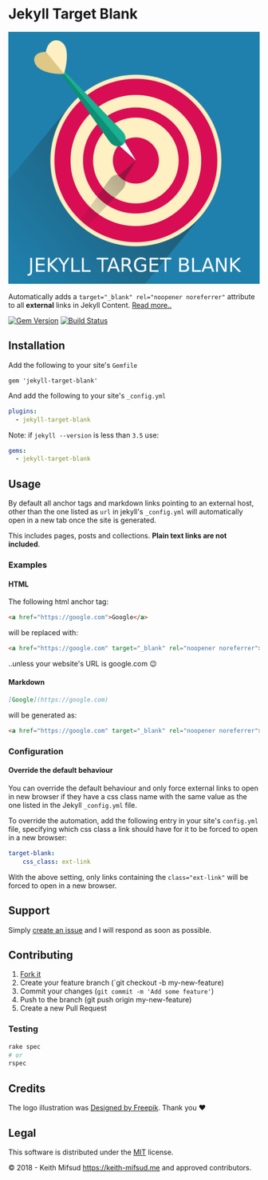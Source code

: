 # Jekyll Target Blank

![Jekyll Target Blank Logo](assets/logo.png "Jekyll Target Blank")

Automatically adds a `target="_blank" rel="noopener noreferrer"` attribute to all __external__ links in Jekyll Content. [Read more..](https://keith-mifsud.me/projects/jekyll-target-blank)

[![Gem Version](https://badge.fury.io/rb/jekyll-target-blank.svg)](https://badge.fury.io/rb/jekyll-target-blank)
[![Build Status](https://travis-ci.org/keithmifsud/jekyll-target-blank.svg?branch=master)](https://travis-ci.org/keithmifsud/jekyll-target-blank)

## Installation

Add the following to your site's `Gemfile`

```
gem 'jekyll-target-blank'
```

And add the following to your site's `_config.yml`

```yml
plugins:
  - jekyll-target-blank
```

Note: if `jekyll --version` is less than `3.5` use:

```yml
gems:
  - jekyll-target-blank
```

## Usage

By default all anchor tags and markdown links pointing to an external host, other than the one listed as `url` in jekyll's `_config.yml` will automatically open in a new tab once the site is generated.

This includes pages, posts and collections. __Plain text links are not included__.

### Examples

#### HTML

The following html anchor tag:

```html
<a href="https://google.com">Google</a>
```

will be replaced with:

```html
<a href="https://google.com" target="_blank" rel="noopener noreferrer">Google</a>
```

..unless your website's URL is google.com 😉

#### Markdown

```markdown
[Google](https://google.com)
```

will be generated as:

```html
<a href="https://google.com" target="_blank" rel="noopener noreferrer">Google</a>
```

### Configuration

#### Override the default behaviour

You can override the default behaviour and only force external links to open in new browser if they have a css class name with the same value as the one listed in the Jekyll `_config.yml` file.

To override the automation, add the following entry in your site's `config.yml` file, specifying which css class a link should have for it to be forced to open in a new browser:

```yaml
target-blank:
    css_class: ext-link
```

With the above setting, only links containing the `class="ext-link"` will be forced to open in a new browser.
 

## Support

Simply [create an issue](https://github.com/keithmifsud/jekyll-target-blank/issues/new) and I will respond as soon as possible.


## Contributing

1. [Fork it](https://github.com/keithmifsud/jekyll-target-blank/fork)
2. Create your feature branch (`git checkout -b my-new-feature)
3. Commit your changes (`git commit -m 'Add some feature'`)
4. Push to the branch (git push origin my-new-feature)
4. Create a new Pull Request


### Testing

```bash
rake spec
# or
rspec
```

## Credits

The logo illustration was <a href="http://www.freepik.com">Designed by Freepik</a>. Thank you ❤️


## Legal

This software is distributed under the [MIT](LICENSE.md) license.

&copy; 2018 - Keith Mifsud <https://keith-mifsud.me> and approved contributors.

